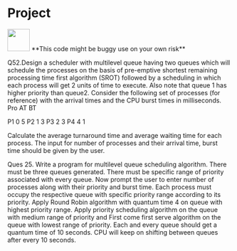 # Project
<img src="https://i.ya-webdesign.com/images/red-warning-clipart-2.jpg" height="50" width="50" />
**This code might be buggy use on your own risk**

Q52.Design a scheduler with multilevel queue having two queues which will schedule the processes on the basis of pre-emptive shortest remaining processing time first algorithm (SROT) followed by a scheduling in which each process will get 2 units of time to execute. Also note that queue 1 has higher priority than queue2. Consider the following set of processes (for reference) with the arrival times and the CPU burst times in milliseconds.
Pro	   AT       BT

P1	0	5
P2	1	3
P3	2	3
P4	4	1

Calculate the average turnaround time and average waiting time for each process. The input for number of processes and their arrival time, burst time should be given by the user.


Ques 25. Write a program for multilevel queue scheduling algorithm. There must be three queues generated. There must be specific range of priority associated with every queue. Now prompt the user to enter number of processes along with their priority and burst time. Each process must occupy the respective queue with specific priority range according to its priority. Apply  Round Robin algorithm with quantum time 4 on queue with highest priority range. Apply priority scheduling algorithm on the queue with medium range of priority and First come first serve algorithm on the queue with lowest range of priority. Each and every queue should get a quantum time of 10 seconds. CPU will keep on shifting between queues after every 10 seconds. 
